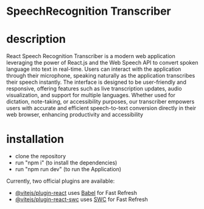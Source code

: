 # SpeechRecognition Transcriber

# description 
React Speech Recognition Transcriber is a modern web application leveraging the power of React.js and the Web Speech API to convert spoken language into text in real-time. Users can interact with the application through their microphone, speaking naturally as the application transcribes their speech instantly. The interface is designed to be user-friendly and responsive, offering features such as live transcription updates, audio visualization, and support for multiple languages. Whether used for dictation, note-taking, or accessibility purposes, our transcriber empowers users with accurate and efficient speech-to-text conversion directly in their web browser, enhancing productivity and accessibility

# installation 
- clone the repository
- run "npm i" (to install the dependencies)
- run "npm run dev" (to run the Application) 

Currently, two official plugins are available:

- [@vitejs/plugin-react](https://github.com/vitejs/vite-plugin-react/blob/main/packages/plugin-react/README.md) uses [Babel](https://babeljs.io/) for Fast Refresh
- [@vitejs/plugin-react-swc](https://github.com/vitejs/vite-plugin-react-swc) uses [SWC](https://swc.rs/) for Fast Refresh
